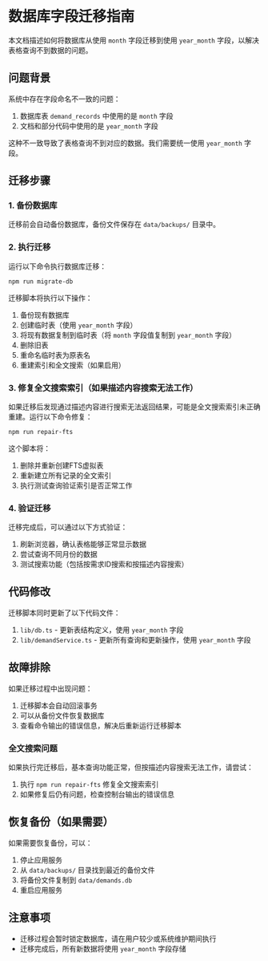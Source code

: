 # 数据库字段迁移指南

本文档描述如何将数据库从使用 `month` 字段迁移到使用 `year_month` 字段，以解决表格查询不到数据的问题。

## 问题背景

系统中存在字段命名不一致的问题：

1. 数据库表 `demand_records` 中使用的是 `month` 字段
2. 文档和部分代码中使用的是 `year_month` 字段

这种不一致导致了表格查询不到对应的数据。我们需要统一使用 `year_month` 字段。

## 迁移步骤

### 1. 备份数据库

迁移前会自动备份数据库，备份文件保存在 `data/backups/` 目录中。

### 2. 执行迁移

运行以下命令执行数据库迁移：

```bash
npm run migrate-db
```

迁移脚本将执行以下操作：

1. 备份现有数据库
2. 创建临时表（使用 `year_month` 字段）
3. 将现有数据复制到临时表（将 `month` 字段值复制到 `year_month` 字段）
4. 删除旧表
5. 重命名临时表为原表名
6. 重建索引和全文搜索（如果启用）

### 3. 修复全文搜索索引（如果描述内容搜索无法工作）

如果迁移后发现通过描述内容进行搜索无法返回结果，可能是全文搜索索引未正确重建。运行以下命令修复：

```bash
npm run repair-fts
```

这个脚本将：
1. 删除并重新创建FTS虚拟表
2. 重新建立所有记录的全文索引
3. 执行测试查询验证索引是否正常工作

### 4. 验证迁移

迁移完成后，可以通过以下方式验证：

1. 刷新浏览器，确认表格能够正常显示数据
2. 尝试查询不同月份的数据
3. 测试搜索功能（包括按需求ID搜索和按描述内容搜索）

## 代码修改

迁移脚本同时更新了以下代码文件：

1. `lib/db.ts` - 更新表结构定义，使用 `year_month` 字段
2. `lib/demandService.ts` - 更新所有查询和更新操作，使用 `year_month` 字段

## 故障排除

如果迁移过程中出现问题：

1. 迁移脚本会自动回滚事务
2. 可以从备份文件恢复数据库
3. 查看命令输出的错误信息，解决后重新运行迁移脚本

### 全文搜索问题

如果执行完迁移后，基本查询功能正常，但按描述内容搜索无法工作，请尝试：

1. 执行 `npm run repair-fts` 修复全文搜索索引
2. 如果修复后仍有问题，检查控制台输出的错误信息

## 恢复备份（如果需要）

如果需要恢复备份，可以：

1. 停止应用服务
2. 从 `data/backups/` 目录找到最近的备份文件
3. 将备份文件复制到 `data/demands.db`
4. 重启应用服务

## 注意事项

- 迁移过程会暂时锁定数据库，请在用户较少或系统维护期间执行
- 迁移完成后，所有新数据将使用 `year_month` 字段存储 